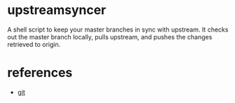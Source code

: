 # upstreamsyncer

A shell script to keep your master branches in sync with upstream.
It checks out the master branch locally, pulls upstream, and pushes
the changes retrieved to origin.

# references
* [git](https://git-scm.com/)
